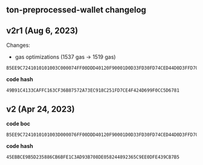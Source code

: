 ## ton-preprocessed-wallet changelog

## v2r1 (Aug 6, 2023)

Changes:
- gas optimizations (1537 gas -> 1519 gas)

```text
B5EE9C7241010101003C000074FF00DDD40120F90001D0D33FD30FD74CED44D0D3FFD70B0F20A4A9380F22C8CBFFCB0FC9ED5444301046BAF2A1F823BEF2A2F910F2A3F800ED55D91C357F
```

**code hash**

```text
49B91C4133CAFFC163CF36B87572A73EC918C251FD7CE4F424D699F0CC5D6781
```

## v2 (Apr 24, 2023)

**code boc**

```text
B5EE9C7241010101003D000076FF00DDD40120F90001D0D33FD30FD74CED44D0D3FFD70B0F20A4830FA90822C8CBFFCB0FC9ED5444301046BAF2A1F823BEF2A2F910F2A3F800ED552E766412
```

**code hash**

```text
45EBBCE9B5D235886CB6BFE1C3AD93B708DE058244892365C9EE0DFE439CB7B5
```
